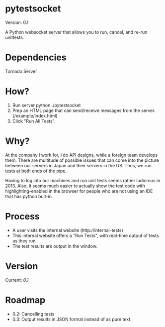 pytestsocket
============

Version: 0.1

A Python websocket server that allows you to run, cancel, and re-run unittests.

Dependencies
============
Tornado Server


How?
====
1. Run server
    python ./pytestsocket
2. Prep an HTML page that can send/receive messages from the server. (/example/index.html)
3. Click "Run All Tests".


Why?
====

At the company I work for, I do API designs, while a foreign team develops them.  There are multitude of possible issues that can come into the picture between our servers in Japan and their servers in the US.  Thus, we run tests at both ends of the pipe.

Having to log into our machines and run unit tests seems rather ludicrous in 2013.  Also, it seems much easier to actually show the test code with highlighting-enabled in the browser for people who are not using an IDE that has python buit-in.


Process
=======
- A user visits the internal website (http://internal-tests)
- This internal website offers a "Run Tests", with real-time output of tests as they run.
- The test results are output in the window.

Version
=======
Current: _0.1_

Roadmap
=======
- 0.2: Cancelling tests
- 0.3: Output results in JSON format instead of as pure text.
